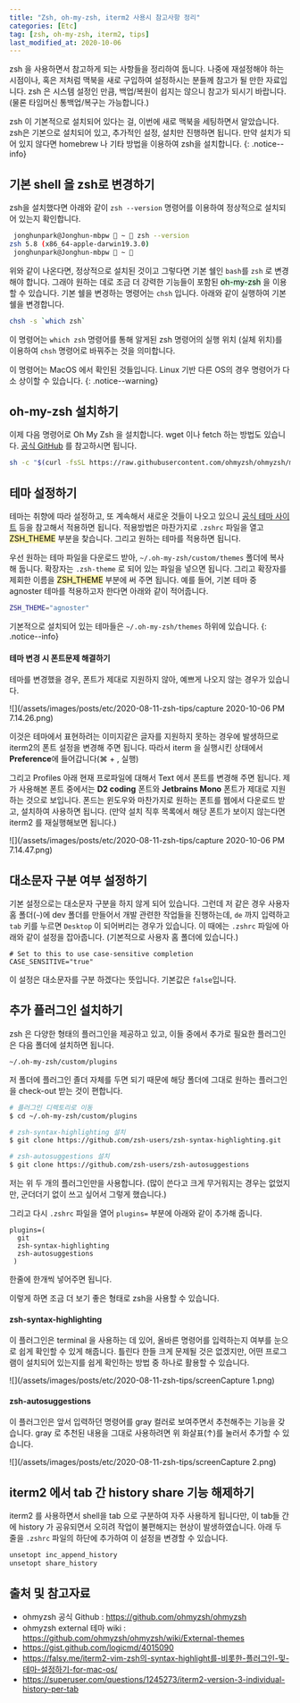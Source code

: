 ```yaml
---
title: "Zsh, oh-my-zsh, iterm2 사용시 참고사항 정리"
categories: [Etc]
tag: [zsh, oh-my-zsh, iterm2, tips]
last_modified_at: 2020-10-06
---
```

zsh 을 사용하면서 참고하게 되는 사항들을 정리하여 둡니다. 나중에 재설정해야 하는 시점이나, 혹은 저처럼 맥북을 새로 구입하여 설정하시는 분들께 참고가 될 만한 자료입니다. zsh 은 시스템 설정인 만큼, 백업/복원이 쉽지는 않으니 참고가 되시기 바랍니다. (물론 타임머신 통백업/복구는 가능합니다.)

zsh 이 기본적으로 설치되어 있다는 걸, 이번에 새로 맥북을 세팅하면서 알았습니다. zsh은 기본으로 설치되어 있고, 추가적인 설정, 설치만 진행하면 됩니다. 만약 설치가 되어 있지 않다면 homebrew 나 기타 방법을 이용하여 zsh을 설치합니다.
{: .notice--info}



## 기본 shell 을 zsh로 변경하기

zsh을 설치했다면 아래와 같이 `zsh --version` 명령어를 이용하여 정상적으로 설치되어 있는지 확인합니다.

```sh
 jonghunpark@Jonghun-mbpw  ~  zsh --version
zsh 5.8 (x86_64-apple-darwin19.3.0)
 jonghunpark@Jonghun-mbpw  ~ 
```

위와 같이 나온다면, 정상적으로 설치된 것이고 그렇다면 기본 쉘인 `bash`를 `zsh` 로 변경해야 합니다. 그래야 원하는 데로 조금 더 강력한 기능들이 포함된 <mark style='background-color: #dcffe4'>oh-my-zsh</mark> 을 이용할 수 있습니다. 기본 쉘을 변경하는 명령어는 `chsh` 입니다. 아래와 같이 실행하여 기본 쉘을 변경합니다.

```sh
chsh -s `which zsh`
```

이 명령어는 `which zsh` 명령어를 통해 알게된 zsh 명령어의 실행 위치 (실체 위치)를 이용하여 `chsh` 명령어로 바꿔주는 것을 의미합니다. 

이 명령어는 MacOS 에서 확인된 것들입니다. Linux 기반 다른 OS의 경우 명령어가 다소 상이할 수 있습니다. 
{: .notice--warning}



## oh-my-zsh 설치하기

이제 다음 명령어로 Oh My Zsh 을 설치합니다. wget 이나 fetch 하는 방법도 있습니다. [공식 GitHub](https://github.com/ohmyzsh/ohmyzsh) 를 참고하시면 됩니다.

```sh
sh -c "$(curl -fsSL https://raw.githubusercontent.com/ohmyzsh/ohmyzsh/master/tools/install.sh)"
```



## 테마 설정하기

테마는 취향에 따라 설정하고, 또 계속해서 새로운 것들이 나오고 있으니 [공식 테마 사이트](https://github.com/ohmyzsh/ohmyzsh/wiki/External-themes) 등을 참고해서 적용하면 됩니다. 적용방법은 마찬가지로 `.zshrc` 파일을 열고 <mark style='background-color: #fff5b1'>ZSH_THEME</mark> 부분을 찾습니다. 그리고 원하는 테마를 적용하면 됩니다.

우선 원하는 테마 파일을 다운로드 받아, `~/.oh-my-zsh/custom/themes` 폴더에 복사해 둡니다. 확장자는 `.zsh-theme` 로 되어 있는 파일을 넣으면 됩니다. 그리고 확장자를 제회한 이름을 <mark style='background-color: #fff5b1'>ZSH_THEME</mark> 부분에 써 주면 됩니다. 예를 들어, 기본 테마 중 agnoster 테마를 적용하고자 한다면 아래와 같이 적어줍니다.

```sh
ZSH_THEME="agnoster"
```

기본적으로 설치되어 있는 테마들은 `~/.oh-my-zsh/themes` 하위에 있습니다. 
{: .notice--info}

#### 테마 변경 시 폰트문제 해결하기

테마를 변경했을 경우, 폰트가 제대로 지원하지 않아, 예쁘게 나오지 않는 경우가 있습니다. 

![](/assets/images/posts/etc/2020-08-11-zsh-tips/capture 2020-10-06 PM 7.14.26.png)

이것은 테마에서 표현하려는 이미지같은 글자를 지원하지 못하는 경우에 발생하므로 iterm2의 폰트 설정을 변경해 주면 됩니다. 따라서 iterm 을 실행시킨 상태에서 **Preference**에 들어갑니다(⌘ + , 실행)

그리고 Profiles 아래 현재 프로파일에 대해서 Text 에서 폰트를 변경해 주면 됩니다. 제가 사용해본 폰트 중에서는 **D2 coding** 폰트와 **Jetbrains Mono** 폰트가 제대로 지원하는 것으로 보입니다. 폰드는 윈도우와 마찬가지로 원하는 폰트를 웹에서 다운로드 받고, 설치하여 사용하면 됩니다. (만약 설치 직후 목록에서 해당 폰트가 보이지 않는다면 iterm2 를 재실행해보면 됩니다.)

![](/assets/images/posts/etc/2020-08-11-zsh-tips/capture 2020-10-06 PM 7.14.47.png)




## 대소문자 구분 여부 설정하기

기본 설정으로는 대소문자 구분을 하지 않게 되어 있습니다. 그런데 저 같은 경우 사용자 홈 폴더(`~`)에 dev 폴더를 만들어서 개발 관련한 작업들을 진행하는데, `de` 까지 입력하고 `tab` 키를 누르면 `Desktop` 이 되어버리는 경우가 있습니다. 이 때에는 `.zshrc` 파일에 아래와 같이 설정을 잡아줍니다. (기본적으로 사용자 홈 폴더에 있습니다.)

```properties
# Set to this to use case-sensitive completion
CASE_SENSITIVE="true"
```

이 설정은 대소문자를 구분 하겠다는 뜻입니다. 기본값은 `false`입니다.



## 추가 플러그인 설치하기

zsh 은 다양한 형태의 플러그인을 제공하고 있고, 이들 중에서 추가로 필요한 플러그인은 다음 폴더에 설치하면 됩니다.

```
~/.oh-my-zsh/custom/plugins
```

저 폴더에 플러그인 졸더 자체를 두면 되기 때문에 해당 폴더에 그대로 원하는 플러그인을 check-out 받는 것이 편합니다.

```sh
# 플러그인 디렉토리로 이동
$ cd ~/.oh-my-zsh/custom/plugins

# zsh-syntax-highlighting 설치
$ git clone https://github.com/zsh-users/zsh-syntax-highlighting.git

# zsh-autosuggestions 설치
$ git clone https://github.com/zsh-users/zsh-autosuggestions
```

저는 위 두 개의 플러그인만을 사용합니다. (많이 쓴다고 크게 무거워지는 경우는 없었지만, 군더더기 없이 쓰고 싶어서 그렇게 했습니다.)

그리고 다시 `.zshrc` 파일을 열어 `plugins=` 부분에 아래와 같이 추가해 줍니다.

```properties
plugins=(
  git
  zsh-syntax-highlighting
  zsh-autosuggestions
 )
```

한줄에 한개씩 넣어주면 됩니다.

이렇게 하면 조금 더 보기 좋은 형태로 zsh을 사용할 수 있습니다.

#### zsh-syntax-highlighting

이 플러그인은 terminal 을 사용하는 데 있어, 올바른 명령어를 입력하는지 여부를 눈으로 쉽게 확인할 수 있게 해줍니다. 틀린다 한들 크게 문제될 것은 없겠지만, 어떤 프로그램이 설치되어 있는지를 쉽게 확인하는 방법 중 하나로 활용할 수 있습니다.

![](/assets/images/posts/etc/2020-08-11-zsh-tips/screenCapture 1.png)

#### zsh-autosuggestions

이 플러그인은 앞서 입력하던 명령어를 gray 컬러로 보여주면서 추천해주는 기능을 갖습니다. gray 로 추천된 내용을 그대로 사용하려면 위 화살표(↑)를 눌러서 추가할 수 있습니다. 

![](/assets/images/posts/etc/2020-08-11-zsh-tips/screenCapture 2.png)



## iterm2 에서 tab 간 history share 기능 해제하기

iterm2 를 사용하면서 shell을 tab 으로 구분하여 자주 사용하게 됩니다만, 이 tab들 간에 history 가 공유되면서 오히려 작업이 불편해지는 현상이 발생하였습니다. 아래 두 줄을 `.zshrc` 파일의 하단에 추가하여 이 설정을 변경할 수 있습니다. 

```sh
unsetopt inc_append_history
unsetopt share_history
```



## 출처 및 참고자료

- ohmyzsh 공식 Github : <https://github.com/ohmyzsh/ohmyzsh>
- ohmyzsh external 테마 wiki : <https://github.com/ohmyzsh/ohmyzsh/wiki/External-themes>
- <https://gist.github.com/logicmd/4015090>
- <https://falsy.me/iterm2-vim-zsh의-syntax-highlight를-비롯한-플러그인-및-테마-설정하기-for-mac-os/>
- <https://superuser.com/questions/1245273/iterm2-version-3-individual-history-per-tab>